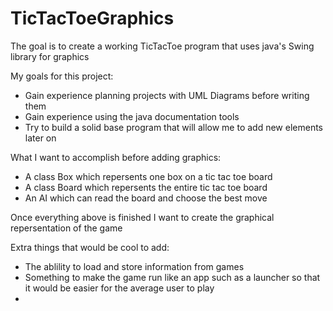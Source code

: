 # TicTacToeGraphics
The goal is to create a working TicTacToe program that uses java's Swing library for graphics


My goals for this project:
  - Gain experience planning projects with UML Diagrams before writing them
  - Gain experience using the java documentation tools
  - Try to build a solid base program that will allow me to add new elements later on

What I want to accomplish before adding graphics: 
  - A class Box which repersents one box on a tic tac toe board 
  - A class Board which repersents the entire tic tac toe board
  - An AI which can read the board and choose the best move 
  
Once everything above is finished I want to create the graphical repersentation of the game

Extra things that would be cool to add: 
  - The ablility to load and store information from games
  - Something to make the game run like an app such as a launcher so that it would be easier for the average user to play
  - 
   

